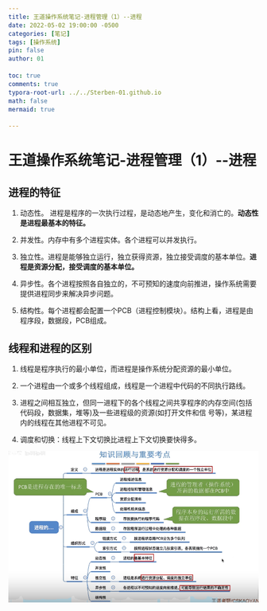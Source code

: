```yaml
---
title: 王道操作系统笔记-进程管理（1）--进程
date: 2022-05-02 19:00:00 -0500
categories: [笔记]
tags: [操作系统]
pin: false
author: 01

toc: true
comments: true
typora-root-url: ../../Sterben-01.github.io
math: false
mermaid: true

---
```


# 王道操作系统笔记-进程管理（1）--进程



## 进程的特征

1. 动态性。 进程是程序的一次执行过程，是动态地产生，变化和消亡的。__动态性是进程最基本的特征。__

2. 并发性。内存中有多个进程实体。各个进程可以并发执行。

3. 独立性。进程是能够独立运行，独立获得资源，独立接受调度的基本单位。__进程是资源分配，接受调度的基本单位。__

4. 异步性。各个进程按照各自独立的，不可预知的速度向前推进，操作系统需要提供进程同步来解决异步问题。

5. 结构性。每个进程都会配置一个PCB（进程控制模块）。结构上看，进程是由程序段，数据段，PCB组成。

## 线程和进程的区别

1. 线程是程序执行的最小单位，而进程是操作系统分配资源的最小单位。
2. 一个进程由一个或多个线程组成，线程是一个进程中代码的不同执行路线。

3. 进程之间相互独立，但同一进程下的各个线程之间共享程序的内存空间(包括代码段，数据集，堆等)及一些进程级的资源(如打开文件和信 号等)，某进程内的线程在其他进程不可见。
4. 调度和切换：线程上下文切换比进程上下文切换要快得多。

![QQ截图20220502202633](/assets/blog_res/2022-05-02-OS4.assets/QQ%E6%88%AA%E5%9B%BE20220502202633.png)
